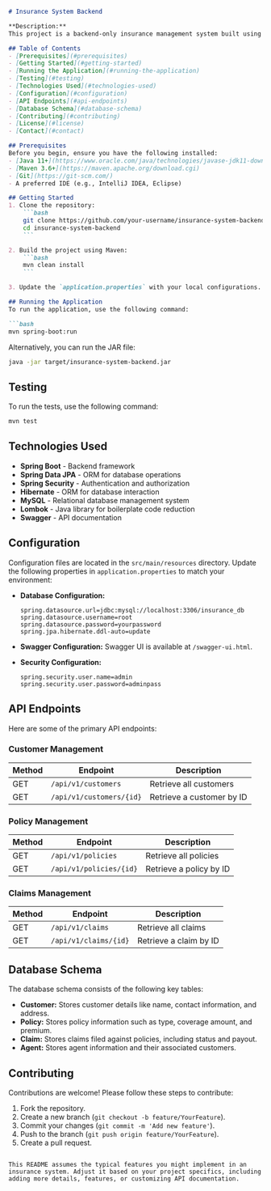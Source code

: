 ```markdown
# Insurance System Backend

**Description:**  
This project is a backend-only insurance management system built using Spring Boot. It provides RESTful APIs for managing customers, policies, claims, and agents. The system is designed to handle various types of insurance products and streamline operations such as policy creation, premium calculation, claim processing, and customer management.

## Table of Contents
- [Prerequisites](#prerequisites)
- [Getting Started](#getting-started)
- [Running the Application](#running-the-application)
- [Testing](#testing)
- [Technologies Used](#technologies-used)
- [Configuration](#configuration)
- [API Endpoints](#api-endpoints)
- [Database Schema](#database-schema)
- [Contributing](#contributing)
- [License](#license)
- [Contact](#contact)

## Prerequisites
Before you begin, ensure you have the following installed:
- [Java 11+](https://www.oracle.com/java/technologies/javase-jdk11-downloads.html)
- [Maven 3.6+](https://maven.apache.org/download.cgi)
- [Git](https://git-scm.com/)
- A preferred IDE (e.g., IntelliJ IDEA, Eclipse)

## Getting Started
1. Clone the repository:
    ```bash
    git clone https://github.com/your-username/insurance-system-backend.git
    cd insurance-system-backend
    ```

2. Build the project using Maven:
    ```bash
    mvn clean install
    ```

3. Update the `application.properties` with your local configurations.

## Running the Application
To run the application, use the following command:

```bash
mvn spring-boot:run
```

Alternatively, you can run the JAR file:

```bash
java -jar target/insurance-system-backend.jar
```

## Testing
To run the tests, use the following command:

```bash
mvn test
```

## Technologies Used
- **Spring Boot** - Backend framework
- **Spring Data JPA** - ORM for database operations
- **Spring Security** - Authentication and authorization
- **Hibernate** - ORM for database interaction
- **MySQL** - Relational database management system
- **Lombok** - Java library for boilerplate code reduction
- **Swagger** - API documentation

## Configuration
Configuration files are located in the `src/main/resources` directory. Update the following properties in `application.properties` to match your environment:
- **Database Configuration:**
  ```properties
  spring.datasource.url=jdbc:mysql://localhost:3306/insurance_db
  spring.datasource.username=root
  spring.datasource.password=yourpassword
  spring.jpa.hibernate.ddl-auto=update
  ```

- **Swagger Configuration:**
  Swagger UI is available at `/swagger-ui.html`.

- **Security Configuration:**
  ```properties
  spring.security.user.name=admin
  spring.security.user.password=adminpass
  ```

## API Endpoints
Here are some of the primary API endpoints:

### Customer Management
| Method | Endpoint              | Description                    |
| ------ | --------------------- | ------------------------------ |
| GET    | `/api/v1/customers`   | Retrieve all customers         |
| GET    | `/api/v1/customers/{id}` | Retrieve a customer by ID  |

### Policy Management
| Method | Endpoint              | Description                    |
| ------ | --------------------- | ------------------------------ |
| GET    | `/api/v1/policies`    | Retrieve all policies          |
| GET    | `/api/v1/policies/{id}` | Retrieve a policy by ID     |

### Claims Management
| Method | Endpoint              | Description                    |
| ------ | --------------------- | ------------------------------ |
| GET    | `/api/v1/claims`      | Retrieve all claims            |
| GET    | `/api/v1/claims/{id}` | Retrieve a claim by ID         |

## Database Schema
The database schema consists of the following key tables:
- **Customer:** Stores customer details like name, contact information, and address.
- **Policy:** Stores policy information such as type, coverage amount, and premium.
- **Claim:** Stores claims filed against policies, including status and payout.
- **Agent:** Stores agent information and their associated customers.

## Contributing
Contributions are welcome! Please follow these steps to contribute:
1. Fork the repository.
2. Create a new branch (`git checkout -b feature/YourFeature`).
3. Commit your changes (`git commit -m 'Add new feature'`).
4. Push to the branch (`git push origin feature/YourFeature`).
5. Create a pull request.
```

This README assumes the typical features you might implement in an insurance system. Adjust it based on your project specifics, including adding more details, features, or customizing API documentation.
